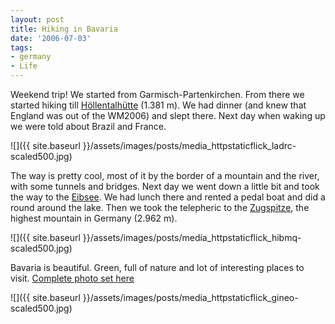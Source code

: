 ```yaml
---
layout: post
title: Hiking in Bavaria
date: '2006-07-03'
tags:
- germany
- Life
---
```


Weekend trip! We started from Garmisch-Partenkirchen. From there we started hiking till [Höllentalhütte][3] (1.381 m). We had dinner (and knew that England was out of the WM2006) and slept there. Next day when waking up we were told about Brazil and France.

 ![]({{ site.baseurl }}/assets/images/posts/media_httpstaticflick_ladrc-scaled500.jpg)

The way is pretty cool, most of it by the border of a mountain and the river, with some tunnels and bridges. Next day we went down a little bit and took the way to the [Eibsee][2]. We had lunch there and rented a pedal boat and did a round around the lake. Then we took the telepheric to the [Zugspitze][1], the highest mountain in Germany (2.962 m).

 ![]({{ site.baseurl }}/assets/images/posts/media_httpstaticflick_hibmq-scaled500.jpg)

Bavaria is beautiful. Green, full of nature and lot of interesting places to visit. [Complete photo set here][4]

 ![]({{ site.baseurl }}/assets/images/posts/media_httpstaticflick_gineo-scaled500.jpg)

[1]: http://de.wikipedia.org/wiki/Zugspitze  
 [2]: http://de.wikipedia.org/wiki/Eibsee  
 [3]: http://de.wikipedia.org/wiki/H%C3%B6llentalangerh%C3%BCtte  
 [4]: http://www.flickr.com/photos/duncanmac-vicar/sets/72157594185470273/

